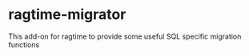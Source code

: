 ragtime-migrator
================

This add-on for ragtime to provide some useful SQL specific migration functions